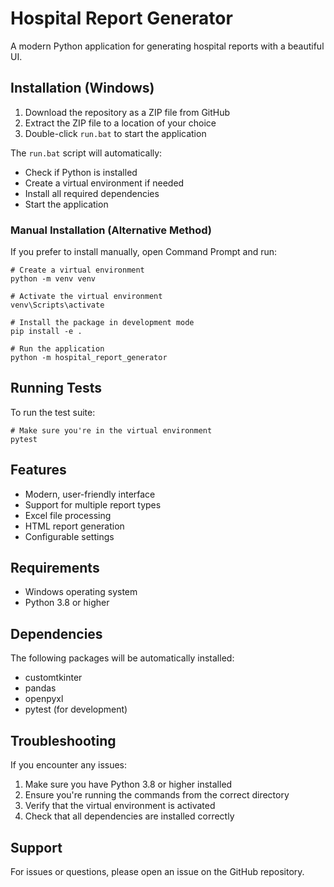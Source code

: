 # Hospital Report Generator

A modern Python application for generating hospital reports with a beautiful UI.

## Installation (Windows)

1. Download the repository as a ZIP file from GitHub
2. Extract the ZIP file to a location of your choice
3. Double-click `run.bat` to start the application

The `run.bat` script will automatically:
- Check if Python is installed
- Create a virtual environment if needed
- Install all required dependencies
- Start the application

### Manual Installation (Alternative Method)

If you prefer to install manually, open Command Prompt and run:

```batch
# Create a virtual environment
python -m venv venv

# Activate the virtual environment
venv\Scripts\activate

# Install the package in development mode
pip install -e .

# Run the application
python -m hospital_report_generator
```

## Running Tests

To run the test suite:

```batch
# Make sure you're in the virtual environment
pytest
```

## Features

- Modern, user-friendly interface
- Support for multiple report types
- Excel file processing
- HTML report generation
- Configurable settings

## Requirements

- Windows operating system
- Python 3.8 or higher

## Dependencies

The following packages will be automatically installed:
- customtkinter
- pandas
- openpyxl
- pytest (for development)

## Troubleshooting

If you encounter any issues:

1. Make sure you have Python 3.8 or higher installed
2. Ensure you're running the commands from the correct directory
3. Verify that the virtual environment is activated
4. Check that all dependencies are installed correctly

## Support

For issues or questions, please open an issue on the GitHub repository. 